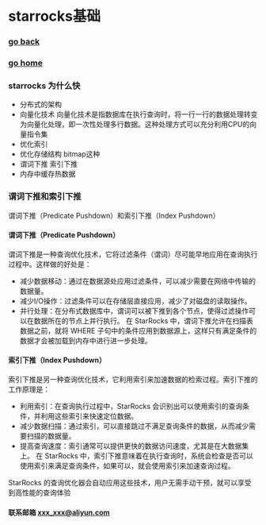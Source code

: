 # starrocks基础
### [go back](/x2q/starRocks/starRocks)      
### [go home](/x2q)    

### starrocks 为什么快
+ 分布式的架构
+ 向量化技术 向量化技术是指数据库在执行查询时，将一行一行的数据处理转变为向量化处理，即一次性处理多行数据。这种处理方式可以充分利用CPU的向量指令集
+ 优化索引
+ 优化存储结构 bitmap这种
+ 谓词下推 索引下推
+ 内存中缓存热数据



### 谓词下推和索引下推
谓词下推（Predicate Pushdown）和索引下推（Index Pushdown）
#### 谓词下推（Predicate Pushdown）
谓词下推是一种查询优化技术，它将过滤条件（谓词）尽可能早地应用在查询执行过程中。这样做的好处是：

+ 减少数据移动：通过在数据源处应用过滤条件，可以减少需要在网络中传输的数据量。
+ 减少I/O操作：过滤条件可以在存储层直接应用，减少了对磁盘的读取操作。
+ 并行处理：在分布式数据库中，谓词可以被下推到各个节点，使得过滤操作可以在数据所在的节点上并行执行。
在 StarRocks 中，谓词下推允许在扫描表数据之前，就将 WHERE 子句中的条件应用到数据源上，这样只有满足条件的数据才会被加载到内存中进行进一步处理。

#### 索引下推（Index Pushdown）
索引下推是另一种查询优化技术，它利用索引来加速数据的检索过程。索引下推的工作原理是：

+ 利用索引：在查询执行过程中，StarRocks 会识别出可以使用索引的查询条件，并利用这些索引来快速定位数据。
+ 减少数据扫描：通过索引，可以直接跳过不满足查询条件的数据，从而减少需要扫描的数据量。
+ 提高查询速度：索引通常可以提供更快的数据访问速度，尤其是在大数据集上。
在 StarRocks 中，索引下推意味着在执行查询时，系统会检查是否可以使用索引来满足查询条件，如果可以，就会使用索引来加速查询过程。

StarRocks 的查询优化器会自动应用这些技术，用户无需手动干预，就可以享受到高性能的查询体验


#### 联系邮箱 xxx_xxx@aliyun.com

